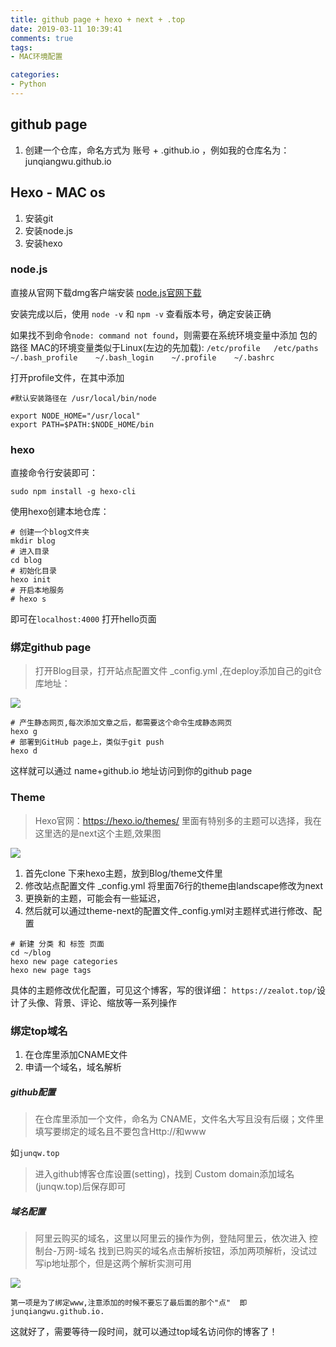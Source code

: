 ```yaml
---
title: github page + hexo + next + .top
date: 2019-03-11 10:39:41
comments: true
tags:
- MAC环境配置

categories:
- Python
---
```


## github page

1. 创建一个仓库，命名方式为 账号 + .github.io ，例如我的仓库名为：junqiangwu.github.io


## Hexo - MAC os

1. 安装git
2. 安装node.js
3. 安装hexo

### node.js
直接从官网下载dmg客户端安装
[node.js官网下载](https://nodejs.org/en/#download)

安装完成以后，使用
`node -v`   和  `npm -v` 查看版本号，确定安装正确

如果找不到命令`node: command not found`，则需要在系统环境变量中添加 包的路径
MAC的环境变量类似于Linux(左边的先加载):
`/etc/profile   /etc/paths     ~/.bash_profile    ~/.bash_login    ~/.profile    ~/.bashrc`

打开profile文件，在其中添加
```
#默认安装路径在 /usr/local/bin/node

export NODE_HOME="/usr/local" 
export PATH=$PATH:$NODE_HOME/bin
```

### hexo
直接命令行安装即可：

`sudo npm install -g hexo-cli`

使用hexo创建本地仓库：
```
# 创建一个blog文件夹
mkdir blog
# 进入目录
cd blog
# 初始化目录
hexo init
# 开启本地服务 
# hexo s
```
即可在`localhost:4000` 打开hello页面


### 绑定github page
> 打开Blog目录，打开站点配置文件 _config.yml ,在deploy添加自己的git仓库地址：

![](https://ws3.sinaimg.cn/large/006tKfTcly1g0yo4r7c07j30cq035wer.jpg)

```
# 产生静态网页,每次添加文章之后，都需要这个命令生成静态网页
hexo g
# 部署到GitHub page上，类似于git push
hexo d
```
这样就可以通过 name+github.io 地址访问到你的github page

### Theme
>Hexo官网：https://hexo.io/themes/
>里面有特别多的主题可以选择，我在这里选的是next这个主题,效果图

![](https://ws3.sinaimg.cn/large/006tKfTcly1g0yo8pzk9mj31nq0u0qnf.jpg)

1. 首先clone 下来hexo主题，放到Blog/theme文件里
2. 修改站点配置文件 _config.yml 将里面76行的theme由landscape修改为next
3. 更换新的主题，可能会有一些延迟，
4. 然后就可以通过theme-next的配置文件_config.yml对主题样式进行修改、配置

```
# 新建 分类 和 标签 页面
cd ~/blog
hexo new page categories
hexo new page tags
```
具体的主题修改优化配置，可见这个博客，写的很详细：
`https://zealot.top/`设计了头像、背景、评论、缩放等一系列操作


### 绑定top域名
1. 在仓库里添加CNAME文件
2. 申请一个域名，域名解析

##### github配置
> 在仓库里添加一个文件，命名为 CNAME，文件名大写且没有后缀；文件里填写要绑定的域名且不要包含Http://和www

如`junqw.top`

> 进入github博客仓库设置(setting)，找到 Custom domain添加域名(junqw.top)后保存即可


##### 域名配置
> 阿里云购买的域名，这里以阿里云的操作为例，登陆阿里云，依次进入 控制台-万网-域名 找到已购买的域名点击解析按钮，添加两项解析，没试过写ip地址那个，但是这两个解析实测可用

![](https://ws1.sinaimg.cn/large/006tKfTcly1g0yoi6rv88j32kk0dqq6n.jpg)

`第一项是为了绑定www,注意添加的时候不要忘了最后面的那个"点"  即 junqiangwu.github.io.`

这就好了，需要等待一段时间，就可以通过top域名访问你的博客了！